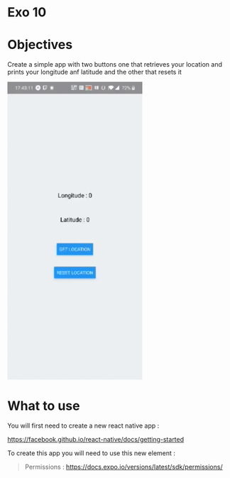 # Exo 10

# Objectives

Create a simple app with two buttons one that retrieves your location and prints your longitude anf latitude and the other that resets it

![alt text](location.gif "Exo-10")


# What to use 

You will first need to create a new react native app :

https://facebook.github.io/react-native/docs/getting-started

To create this app you will need to use this new element :

> Permissions : https://docs.expo.io/versions/latest/sdk/permissions/